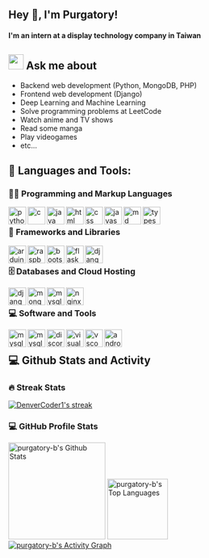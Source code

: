 ## Hey 👋, I'm Purgatory! 
#### I'm an intern at a display technology company in Taiwan
<!-- Social icons section -->

<!-- <a href="https://leetcode.com/tcs900430/">
<img align="left" alt="Leetcode" width="22px" src="https://cdn.jsdelivr.net/npm/simple-icons@v3/icons/leetcode.svg" />
</a>
<a href="https://github.com/purgatory-b/">
<img align="left" alt="Github" width="22px" src="https://cdn.jsdelivr.net/npm/simple-icons@v3/icons/github.svg" />
</a>
<a href="https://mail.google.com/ ">
<img align="left" alt="Gmail" width="22px" src="https://cdn.jsdelivr.net/npm/simple-icons@3.12.2/icons/gmail.svg" />
 </a> -->

## <img src="https://media.giphy.com/media/WUlplcMpOCEmTGBtBW/giphy.gif" width="30"> Ask me about
- Backend web development (Python, MongoDB, PHP)
- Frontend web development (Django)
- Deep Learning and Machine Learning
- Solve programming problems at LeetCode
- Watch anime and TV shows
- Read some manga
- Play videogames
- etc...


## 🔨 Languages and Tools:
<h3>👨‍💻 Programming and Markup Languages</h3>
<a href="https://pytorch.org/" target="_blank"> <img align="left" src="https://raw.githubusercontent.com/rahul-jha98/github_readme_icons/main/language_and_tools/square/python/python.svg" alt="python" height="35px"/> </a>
<a href="https://pytorch.org/" target="_blank"> <img align="left" src="https://skillicons.dev/icons?i=c" alt="c" height="35px"/> </a>
<a href="https://pytorch.org/" target="_blank"> <img align="left" src="https://skillicons.dev/icons?i=java" alt="java" height="35px"/> </a>
<a href="https://pytorch.org/" target="_blank"> <img align="left" src="https://raw.githubusercontent.com/rahul-jha98/github_readme_icons/main/language_and_tools/square/html/html.svg" alt="html" height="35px"/> </a>
<a href="https://pytorch.org/" target="_blank"> <img align="left" src="https://raw.githubusercontent.com/rahul-jha98/github_readme_icons/main/language_and_tools/square/css/css.svg" alt="css" height="35px"/> </a>
<a href="https://pytorch.org/" target="_blank"> <img align="left" src="https://raw.githubusercontent.com/rahul-jha98/github_readme_icons/main/language_and_tools/square/javascript/javascript.svg" alt="javascript" height="35px"/> </a>
<a href="https://pytorch.org/" target="_blank"> <img align="left" src="https://skillicons.dev/icons?i=md" alt="md" height="35px"/> </a>
<a href="https://pytorch.org/" target="_blank"> <img align="left" src="https://skillicons.dev/icons?i=typescript" alt="typescript" height="35px"/> </a>
<br>
<h3>🧰 Frameworks and Libraries</h3>
<a href="https://pytorch.org/" target="_blank"> <img align="left" src="https://skillicons.dev/icons?i=arduino" alt="arduino" height="35px"/> </a>
<a href="https://pytorch.org/" target="_blank"> <img align="left" src="https://skillicons.dev/icons?i=raspberrypi" alt="raspberrypi" height="35px"/> </a>
<a href="https://pytorch.org/" target="_blank"> <img align="left" src="https://skillicons.dev/icons?i=bootstrap" alt="bootstrap" height="35px"/> </a>
<a href="https://pytorch.org/" target="_blank"> <img align="left" src="https://skillicons.dev/icons?i=flask" alt="flask" height="35px"/> </a>
<a href="https://pytorch.org/" target="_blank"> <img align="left" src="https://skillicons.dev/icons?i=django" alt="django" height="35px"/> </a>
<br>
 <h3>🗄️ Databases and Cloud Hosting</h3>
 <a href="https://pytorch.org/" target="_blank"> <img align="left" src="https://skillicons.dev/icons?i=github" alt="django" height="35px"/> </a>
 <a href="https://pytorch.org/" target="_blank"> <img align="left" src="https://skillicons.dev/icons?i=mongodb" alt="mongodb" height="35px"/> </a>
 <a href="https://pytorch.org/" target="_blank"> <img align="left" src="https://skillicons.dev/icons?i=mysql" alt="mysql" height="35px"/> </a>
 <a href="https://pytorch.org/" target="_blank"> <img align="left" src="https://skillicons.dev/icons?i=nginx" alt="nginx" height="35px"/> </a>
<br>
<h3>💻 Software and Tools</h3>
 <a href="https://pytorch.org/" target="_blank"> <img align="left" src="https://skillicons.dev/icons?i=git" alt="mysql" height="35px"/> </a>
  <a href="https://pytorch.org/" target="_blank"> <img align="left" src="https://skillicons.dev/icons?i=discord" alt="mysql" height="35px"/> </a>
   <a href="https://pytorch.org/" target="_blank"> <img align="left" src="https://skillicons.dev/icons?i=ps" alt="discord" height="35px"/> </a>
    <a href="https://pytorch.org/" target="_blank"> <img align="left" src="https://skillicons.dev/icons?i=visualstudio" alt="visualstudio" height="35px"/> </a>
     <a href="https://pytorch.org/" target="_blank"> <img align="left" src="https://skillicons.dev/icons?i=vscode" alt="vscode" height="35px"/> </a>
     <a href="https://pytorch.org/" target="_blank"> <img align="left" src="https://skillicons.dev/icons?i=androidstudio" alt="androidstudio" height="35px"/> </a>
<br >

## 💻 Github Stats and Activity
<p>
 <h3>🔥 Streak Stats</h3>
    <a href="https://github.com/purgatory-b/github-readme-streak-stats">
      <img title="🔥 Get streak stats for your profile at git.io/streak-stats" alt="DenverCoder1's streak" src="https://streak-stats.demolab.com/?user=DenverCoder1&theme=monokai-metallian&hide_border=true"/>
    </a>
  </p>
 
<h3>💻 GitHub Profile Stats</h3>
  <a href="https://github.com/anuraghazra/github-readme-stats"><img alt="purgatory-b's Github Stats" src="https://denvercoder1-github-readme-stats.vercel.app/api/?username=purgatory-b&show_icons=true&include_all_commits=true&count_private=true&theme=react&hide_border=true&bg_color=1F222E&title_color=F85D7F&icon_color=F8D866" height="192px"/></a>
  <a href="https://github.com/anuraghazra/github-readme-stats"><img alt="purgatory-b's Top Languages" src="https://denvercoder1-github-readme-stats.vercel.app/api/top-langs/?username=purgatory-b&langs_count=8&layout=compact&theme=react&hide_border=true&bg_color=1F222E&title_color=F85D7F&icon_color=F8D866&hide=Jupyter%20Notebook,Roff" height="120px"/></a>
  <br/>
 <a href="https://github.com/ashutosh00710/github-readme-activity-graph"><img alt="purgatory-b's Activity Graph" src="https://github-readme-activity-graph.cyclic.app/graph/?username=purgatory-b&bg_color=1F222E&color=F8D866&line=F85D7F&point=FFFFFF&hide_border=true" /></a>

